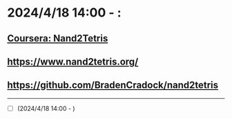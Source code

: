 # 2024/4/18 14:00 - :
## [Coursera: Nand2Tetris](https://csdiy.wiki/en/%E4%BD%93%E7%B3%BB%E7%BB%93%E6%9E%84/N2T/)
## https://www.nand2tetris.org/
## https://github.com/BradenCradock/nand2tetris
---

- [ ] (2024/4/18 14:00 - ) 
